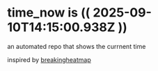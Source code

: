 # time_now is (( 2025-09-10T14:15:00.938Z ))

an automated repo that shows the currnent time

inspired by [breakingheatmap](https://github.com/breakingheatmap/breakingheatmap)